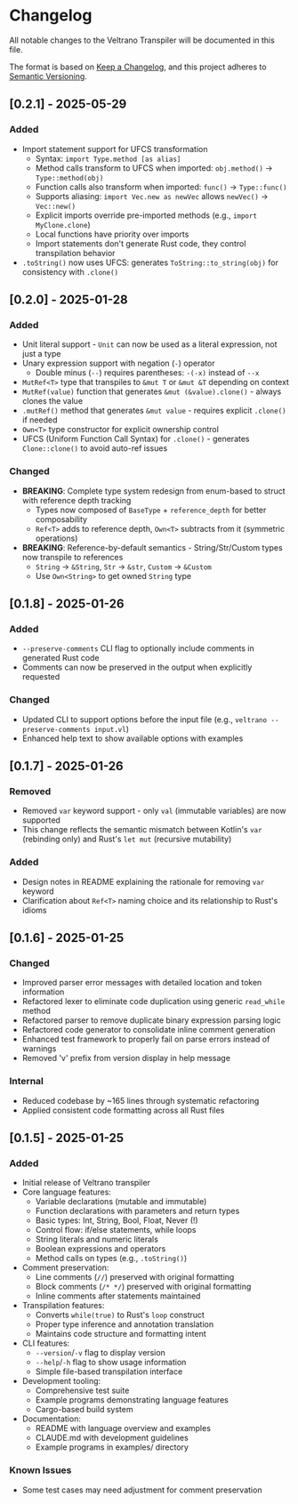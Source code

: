 # Changelog

All notable changes to the Veltrano Transpiler will be documented in this file.

The format is based on [Keep a Changelog](https://keepachangelog.com/en/1.1.0/),
and this project adheres to [Semantic Versioning](https://semver.org/spec/v2.0.0.html).

## [0.2.1] - 2025-05-29

### Added
- Import statement support for UFCS transformation
  - Syntax: `import Type.method [as alias]`
  - Method calls transform to UFCS when imported: `obj.method()` → `Type::method(obj)`
  - Function calls also transform when imported: `func()` → `Type::func()`
  - Supports aliasing: `import Vec.new as newVec` allows `newVec()` → `Vec::new()`
  - Explicit imports override pre-imported methods (e.g., `import MyClone.clone`)
  - Local functions have priority over imports
  - Import statements don't generate Rust code, they control transpilation behavior
- `.toString()` now uses UFCS: generates `ToString::to_string(obj)` for consistency with `.clone()`

## [0.2.0] - 2025-01-28

### Added
- Unit literal support - `Unit` can now be used as a literal expression, not just a type
- Unary expression support with negation (`-`) operator
  - Double minus (`--`) requires parentheses: `-(-x)` instead of `--x`
- `MutRef<T>` type that transpiles to `&mut T` or `&mut &T` depending on context
- `MutRef(value)` function that generates `&mut (&value).clone()` - always clones the value
- `.mutRef()` method that generates `&mut value` - requires explicit `.clone()` if needed
- `Own<T>` type constructor for explicit ownership control
- UFCS (Uniform Function Call Syntax) for `.clone()` - generates `Clone::clone()` to avoid auto-ref issues

### Changed
- **BREAKING**: Complete type system redesign from enum-based to struct with reference depth tracking
  - Types now composed of `BaseType` + `reference_depth` for better composability
  - `Ref<T>` adds to reference depth, `Own<T>` subtracts from it (symmetric operations)
- **BREAKING**: Reference-by-default semantics - String/Str/Custom types now transpile to references
  - `String` → `&String`, `Str` → `&str`, `Custom` → `&Custom`
  - Use `Own<String>` to get owned `String` type

## [0.1.8] - 2025-01-26

### Added
- `--preserve-comments` CLI flag to optionally include comments in generated Rust code
- Comments can now be preserved in the output when explicitly requested

### Changed
- Updated CLI to support options before the input file (e.g., `veltrano --preserve-comments input.vl`)
- Enhanced help text to show available options with examples

## [0.1.7] - 2025-01-26

### Removed
- Removed `var` keyword support - only `val` (immutable variables) are now supported
- This change reflects the semantic mismatch between Kotlin's `var` (rebinding only) and Rust's `let mut` (recursive mutability)

### Added
- Design notes in README explaining the rationale for removing `var` keyword
- Clarification about `Ref<T>` naming choice and its relationship to Rust's idioms

## [0.1.6] - 2025-01-25

### Changed
- Improved parser error messages with detailed location and token information
- Refactored lexer to eliminate code duplication using generic `read_while` method
- Refactored parser to remove duplicate binary expression parsing logic
- Refactored code generator to consolidate inline comment generation
- Enhanced test framework to properly fail on parse errors instead of warnings
- Removed 'v' prefix from version display in help message

### Internal
- Reduced codebase by ~165 lines through systematic refactoring
- Applied consistent code formatting across all Rust files

## [0.1.5] - 2025-01-25

### Added
- Initial release of Veltrano transpiler
- Core language features:
  - Variable declarations (mutable and immutable)
  - Function declarations with parameters and return types
  - Basic types: Int, String, Bool, Float, Never (!)
  - Control flow: if/else statements, while loops
  - String literals and numeric literals
  - Boolean expressions and operators
  - Method calls on types (e.g., `.toString()`)
- Comment preservation:
  - Line comments (`//`) preserved with original formatting
  - Block comments (`/* */`) preserved with original formatting
  - Inline comments after statements maintained
- Transpilation features:
  - Converts `while(true)` to Rust's `loop` construct
  - Proper type inference and annotation translation
  - Maintains code structure and formatting intent
- CLI features:
  - `--version`/`-v` flag to display version
  - `--help`/`-h` flag to show usage information
  - Simple file-based transpilation interface
- Development tooling:
  - Comprehensive test suite
  - Example programs demonstrating language features
  - Cargo-based build system
- Documentation:
  - README with language overview and examples
  - CLAUDE.md with development guidelines
  - Example programs in examples/ directory

### Known Issues
- Some test cases may need adjustment for comment preservation



